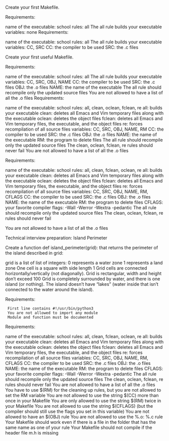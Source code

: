 Create your first Makefile.

Requirements:

 name of the executable: school
 rules: all
     The all rule builds your executable
 variables: none
Requirements:

name of the executable: school rules: all The all rule builds your executable variables: CC, SRC CC: the compiler to be used SRC: the .c files

Create your first useful Makefile.

Requirements:

 name of the executable: school
 rules: all
     The all rule builds your executable
 variables: CC, SRC, OBJ, NAME
     CC: the compiler to be used
     SRC: the .c files
     OBJ: the .o files
     NAME: the name of the executable
 The all rule should recompile only the updated source files
 You are not allowed to have a list of all the .o files
Requirements:

name of the executable: school rules: all, clean, oclean, fclean, re all: builds your executable clean: deletes all Emacs and Vim temporary files along with the executable oclean: deletes the object files fclean: deletes all Emacs and Vim temporary files, the executable, and the object files re: forces recompilation of all source files variables: CC, SRC, OBJ, NAME, RM CC: the compiler to be used SRC: the .c files OBJ: the .o files NAME: the name of the executable RM: the program to delete files The all rule should recompile only the updated source files The clean, oclean, fclean, re rules should never fail You are not allowed to have a list of all the .o files

Requirements:

name of the executable: school rules: all, clean, fclean, oclean, re all: builds your executable clean: deletes all Emacs and Vim temporary files along with the executable oclean: deletes the object files fclean: deletes all Emacs and Vim temporary files, the executable, and the object files re: forces recompilation of all source files variables: CC, SRC, OBJ, NAME, RM, CFLAGS CC: the compiler to be used SRC: the .c files OBJ: the .o files NAME: the name of the executable RM: the program to delete files CFLAGS: your favorite compiler flags: -Wall -Werror -Wextra -pedantic The all rule should recompile only the updated source files The clean, oclean, fclean, re rules should never fail

You are not allowed to have a list of all the .o files

Technical interview preparation: Island Perimeter

Create a function def island_perimeter(grid): that returns the perimeter of the island described in grid:

 grid is a list of list of integers:
     0 represents a water zone
     1 represents a land zone
     One cell is a square with side length 1
     Grid cells are connected horizontally/vertically (not diagonally).
     Grid is rectangular, width and height don’t exceed 100
 Grid is completely surrounded by water, and there is one island (or nothing).
 The island doesn’t have “lakes” (water inside that isn’t connected to the water around the island).

 Requirements:

     First line contains #!/usr/bin/python3
     You are not allowed to import any module
     Module and function must be documented
Requirements:

name of the executable: school rules: all, clean, fclean, oclean, re all: builds your executable clean: deletes all Emacs and Vim temporary files along with the executable oclean: deletes the object files fclean: deletes all Emacs and Vim temporary files, the executable, and the object files re: forces recompilation of all source files variables: CC, SRC, OBJ, NAME, RM, CFLAGS CC: the compiler to be used SRC: the .c files OBJ: the .o files NAME: the name of the executable RM: the program to delete files CFLAGS: your favorite compiler flags: -Wall -Werror -Wextra -pedantic The all rule should recompile only the updated source files The clean, oclean, fclean, re rules should never fail You are not allowed to have a list of all the .o files You have to use $(RM) for the cleaning up rules, but you are not allowed to set the RM variable You are not allowed to use the string $(CC) more than once in your Makefile You are only allowed to use the string $(RM) twice in your Makefile You are not allowed to use the string $(CFLAGS) (but the compiler should still use the flags you set in this variable) You are not allowed to have an $(OBJ) rule You are not allowed to use the %.o: %.c rule Your Makefile should work even if there is a file in the folder that has the same name as one of your rule Your Makefile should not compile if the header file m.h is missing
